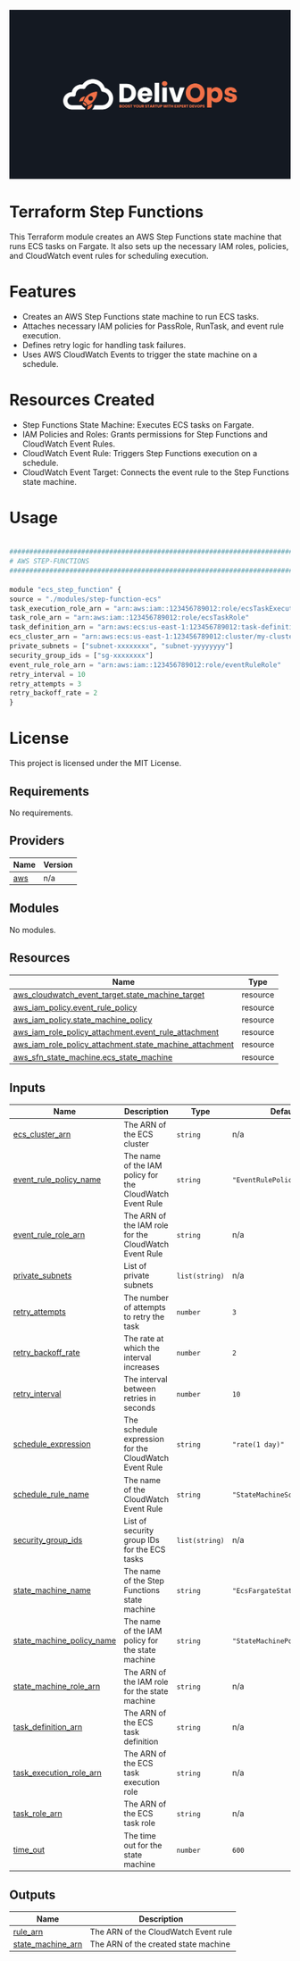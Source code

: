 ![image info](logo.jpeg)

# Terraform Step Functions

This Terraform module creates an AWS Step Functions state machine that runs ECS tasks on Fargate. It also sets up the necessary IAM roles, policies, and CloudWatch event rules for scheduling execution.

# Features

- Creates an AWS Step Functions state machine to run ECS tasks.
- Attaches necessary IAM policies for PassRole, RunTask, and event rule execution.
- Defines retry logic for handling task failures.
- Uses AWS CloudWatch Events to trigger the state machine on a schedule.

# Resources Created

- Step Functions State Machine: Executes ECS tasks on Fargate.
- IAM Policies and Roles: Grants permissions for Step Functions and CloudWatch Event Rules.
- CloudWatch Event Rule: Triggers Step Functions execution on a schedule.
- CloudWatch Event Target: Connects the event rule to the Step Functions state machine.

# Usage

```python

################################################################################
# AWS STEP-FUNCTIONS
################################################################################

module "ecs_step_function" {
source = "./modules/step-function-ecs"
task_execution_role_arn = "arn:aws:iam::123456789012:role/ecsTaskExecutionRole"
task_role_arn = "arn:aws:iam::123456789012:role/ecsTaskRole"
task_definition_arn = "arn:aws:ecs:us-east-1:123456789012:task-definition/my-task"
ecs_cluster_arn = "arn:aws:ecs:us-east-1:123456789012:cluster/my-cluster"
private_subnets = ["subnet-xxxxxxxx", "subnet-yyyyyyyy"]
security_group_ids = ["sg-xxxxxxxx"]
event_rule_role_arn = "arn:aws:iam::123456789012:role/eventRuleRole"
retry_interval = 10
retry_attempts = 3
retry_backoff_rate = 2
}
```

# License

This project is licensed under the MIT License.

<!-- BEGIN_TF_DOCS -->
## Requirements

No requirements.

## Providers

| Name | Version |
|------|---------|
| <a name="provider_aws"></a> [aws](#provider\_aws) | n/a |

## Modules

No modules.

## Resources

| Name | Type |
|------|------|
| [aws_cloudwatch_event_target.state_machine_target](https://registry.terraform.io/providers/hashicorp/aws/latest/docs/resources/cloudwatch_event_target) | resource |
| [aws_iam_policy.event_rule_policy](https://registry.terraform.io/providers/hashicorp/aws/latest/docs/resources/iam_policy) | resource |
| [aws_iam_policy.state_machine_policy](https://registry.terraform.io/providers/hashicorp/aws/latest/docs/resources/iam_policy) | resource |
| [aws_iam_role_policy_attachment.event_rule_attachment](https://registry.terraform.io/providers/hashicorp/aws/latest/docs/resources/iam_role_policy_attachment) | resource |
| [aws_iam_role_policy_attachment.state_machine_attachment](https://registry.terraform.io/providers/hashicorp/aws/latest/docs/resources/iam_role_policy_attachment) | resource |
| [aws_sfn_state_machine.ecs_state_machine](https://registry.terraform.io/providers/hashicorp/aws/latest/docs/resources/sfn_state_machine) | resource |

## Inputs

| Name | Description | Type | Default | Required |
|------|-------------|------|---------|:--------:|
| <a name="input_ecs_cluster_arn"></a> [ecs\_cluster\_arn](#input\_ecs\_cluster\_arn) | The ARN of the ECS cluster | `string` | n/a | yes |
| <a name="input_event_rule_policy_name"></a> [event\_rule\_policy\_name](#input\_event\_rule\_policy\_name) | The name of the IAM policy for the CloudWatch Event Rule | `string` | `"EventRulePolicy"` | no |
| <a name="input_event_rule_role_arn"></a> [event\_rule\_role\_arn](#input\_event\_rule\_role\_arn) | The ARN of the IAM role for the CloudWatch Event Rule | `string` | n/a | yes |
| <a name="input_private_subnets"></a> [private\_subnets](#input\_private\_subnets) | List of private subnets | `list(string)` | n/a | yes |
| <a name="input_retry_attempts"></a> [retry\_attempts](#input\_retry\_attempts) | The number of attempts to retry the task | `number` | `3` | no |
| <a name="input_retry_backoff_rate"></a> [retry\_backoff\_rate](#input\_retry\_backoff\_rate) | The rate at which the interval increases | `number` | `2` | no |
| <a name="input_retry_interval"></a> [retry\_interval](#input\_retry\_interval) | The interval between retries in seconds | `number` | `10` | no |
| <a name="input_schedule_expression"></a> [schedule\_expression](#input\_schedule\_expression) | The schedule expression for the CloudWatch Event Rule | `string` | `"rate(1 day)"` | no |
| <a name="input_schedule_rule_name"></a> [schedule\_rule\_name](#input\_schedule\_rule\_name) | The name of the CloudWatch Event Rule | `string` | `"StateMachineScheduleRule"` | no |
| <a name="input_security_group_ids"></a> [security\_group\_ids](#input\_security\_group\_ids) | List of security group IDs for the ECS tasks | `list(string)` | n/a | yes |
| <a name="input_state_machine_name"></a> [state\_machine\_name](#input\_state\_machine\_name) | The name of the Step Functions state machine | `string` | `"EcsFargateStateMachine"` | no |
| <a name="input_state_machine_policy_name"></a> [state\_machine\_policy\_name](#input\_state\_machine\_policy\_name) | The name of the IAM policy for the state machine | `string` | `"StateMachinePolicy"` | no |
| <a name="input_state_machine_role_arn"></a> [state\_machine\_role\_arn](#input\_state\_machine\_role\_arn) | The ARN of the IAM role for the state machine | `string` | n/a | yes |
| <a name="input_task_definition_arn"></a> [task\_definition\_arn](#input\_task\_definition\_arn) | The ARN of the ECS task definition | `string` | n/a | yes |
| <a name="input_task_execution_role_arn"></a> [task\_execution\_role\_arn](#input\_task\_execution\_role\_arn) | The ARN of the ECS task execution role | `string` | n/a | yes |
| <a name="input_task_role_arn"></a> [task\_role\_arn](#input\_task\_role\_arn) | The ARN of the ECS task role | `string` | n/a | yes |
| <a name="input_time_out"></a> [time\_out](#input\_time\_out) | The time out for the state machine | `number` | `600` | no |

## Outputs

| Name | Description |
|------|-------------|
| <a name="output_rule_arn"></a> [rule\_arn](#output\_rule\_arn) | The ARN of the CloudWatch Event rule |
| <a name="output_state_machine_arn"></a> [state\_machine\_arn](#output\_state\_machine\_arn) | The ARN of the created state machine |
<!-- END_TF_DOCS -->